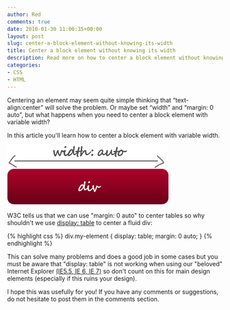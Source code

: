```yaml
---
author: Red
comments: true
date: 2010-01-30 11:00:35+00:00
layout: post
slug: center-a-block-element-without-knowing-its-width
title: Center a block element without knowing its width
description: Read more on how to center a block element without knowing its width.
categories:
- CSS
- HTML
---
```


Centering an element may seem quite simple thinking that “text-align:center” will solve the problem. Or maybe set “width” and “margin: 0 auto”, but what happens when you need to center a block element with variable width?

In this article you'll learn how to center a block element with variable width.

![Center a block element without knowing its width](/dist/uploads/2010/01/center-block-element.png)

<!-- more -->

W3C tells us that we can use "margin: 0 auto" to center tables so why shouldn't we use [display: table](http://www.w3.org/TR/CSS2/tables.html#table-display) to center a fluid div:

{% highlight css %}
  div.my-element {
    display: table;
    margin: 0 auto;
  }
{% endhighlight %}

This can solve many problems and does a good job in some cases but you must be aware that "display: table" is not working when using our "beloved" Internet Explorer [(IE5.5, IE 6, IE 7)](http://www.quirksmode.org/css/display.html) so don't count on this for main design elements (especially if this ruins your design).

I hope this was usefully for you! If you have any comments or suggestions, do not hesitate to post them in the comments section.
